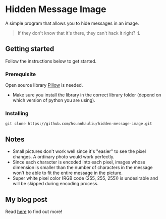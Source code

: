 # Hidden Message Image
A simple program that allows you to hide messages in an image.
>If they don't know that it's there, they can't hack it right? :L

## Getting started
Follow the instructions below to get started.
### Prerequisite
Open source library [Pillow](https://github.com/python-pillow/Pillow) is needed.
- Make sure you install the library in the correct library folder (depend on which version of python you are using).

### Installing
```
git clone https://github.com/hsuanhauliu/hidden-message-image.git
```

## Notes
- Small pictures don't work well since it's "easier" to see the pixel changes. A ordinary photo would work perfectly.
- Since each character is encoded into each pixel, images whose dimension is smaller than the number of characters in the message won't be able to fit the entire message in the picture.
- Super white pixel color (RGB code (255, 255, 255)) is undesirable and will be skipped during encoding process.

## My blog post
Read [here](https://howardliusite.wordpress.com/2018/04/06/image-hidden-message-ihm/) to find out more!
